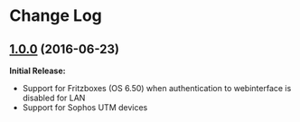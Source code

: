 # Change Log

## [1.0.0](https://github.com/peterbaumert/HM-PresenceByMAC/tree/v1.0.0) (2016-06-23)

**Initial Release:**

- Support for Fritzboxes (OS 6.50) when authentication to webinterface is disabled for LAN
- Support for Sophos UTM devices
